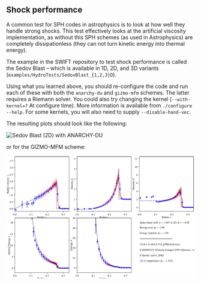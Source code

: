 ## Shock performance

A common test for SPH codes in astrophysics is to look at how well they
handle strong shocks. This test effectively looks at the artificial viscosity
implementation, as without this SPH schemes (as used in Astrophysics) are
completely dissipationless (they can not turn kinetic energy into thermal
energy).

The example in the SWIFT repository to test shock performance is called the
Sedov Blast – which is available in 1D, 2D, and 3D variants
(`examples/HydroTests/SedovBlast_{1,2,3}D`).

Using what you learned above, you should re-configure the code and run each
of these with both the `anarchy-du` and `gizmo-mfm` schemes. The latter
requires a Riemann solver. You could also try changing the kernel
(`--with-kernel=?` At configure time). More information is available from
`./configure --help`. For some kernels, you will also need to supply
`--disable-hand-vec`.

The resulting plots should look like the following:

![Sedov Blast (2D) with ANARCHY-DU](plots/sedov_anarchy_scheme.png)

or for the GIZMO-MFM scheme:

![Sedov Blaste (2D) with GIZMO-MFM](plots/sedov_gizmo_mfm.png)